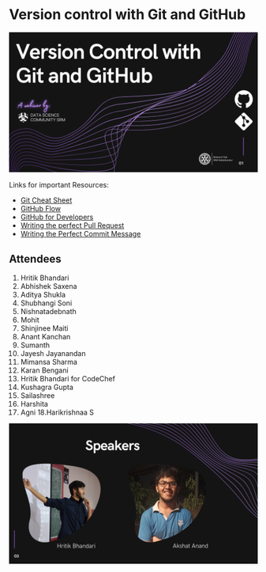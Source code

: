 # Version control with Git and GitHub


 <img src="Main.png">


 Links for important Resources:

- <a href="https://training.github.com/downloads/github-git-cheat-sheet/">Git Cheat Sheet </a>
 - <a href="https://guides.github.com/introduction/flow/"> GitHub Flow </a>
 - <a href="https://githubtraining.github.io/training-manual/#/01_getting_ready_for_class"> GitHub for Developers </a>
 - <a href="https://github.blog/2015-01-21-how-to-write-the-perfect-pull-request/">Writing the perfect Pull Request </a>
 - <a href="https://dev.to/chrissiemhrk/git-commit-message-5e21"> Writing the Perfect Commit Message </a>


## Attendees
1. Hritik Bhandari
2. Abhishek Saxena
3. Aditya Shukla
4. Shubhangi Soni
5. Nishnatadebnath
6. Mohit
7. Shinjinee Maiti
8. Anant Kanchan
9. Sumanth
10. Jayesh Jayanandan
11. Mimansa Sharma
12. Karan Bengani
13. Hritik Bhandari for CodeChef
14. Kushagra Gupta
15. Sailashree
16. Harshita
17. Agni
18.Harikrishnaa S








<img src="Speakers.png">
